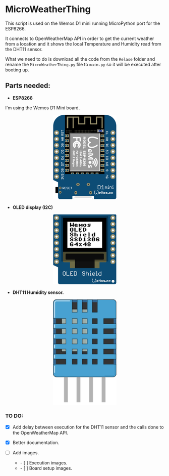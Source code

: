 # MicroWeatherThing

This script is used on the Wemos D1 mini running MicroPython port for the ESP8266.

It connects to OpenWeatherMap API in order to get the current weather from a location and it shows the local Temperature and Humidity read from the DHT11 sensor.

What we need to do is download all the code from the `Relase` folder and rename the `MicroWeatherThing.py` file to `main.py` so it will be executed after booting up.

## Parts needed:

  * **ESP8266**

  I'm using the Wemos D1 Mini board.

  <p align="center">
  <img src="./Doc/images/wemos_d1_mini.png" alt="Wemos d1 mini board"  width="200"/>
  </p>

  * **OLED display (I2C)**

  <p align="center">
  <img src="./Doc/images/wemos_mini_oled.png" alt="Wemos D1 Oled Display"  width="200"/>
  </p>

  * **DHT11 Humidity sensor.**

  <p align="center">
  <img src="./Doc/images/DHT11.png" alt="DHT11 sensor"  width="200"/>
  </p>

### TO DO:

- [x] Add delay between execution for the DHT11 sensor and the calls done to the OpenWeatherMap API.

- [x] Better documentation.

- [ ] Add images.
    <ul><li> - [ ] Execution images.</li>
    <li> - [ ] Board setup images.</li></ul>
